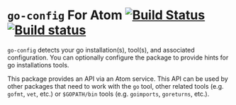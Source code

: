 # `go-config` For Atom [![Build Status](https://travis-ci.org/joefitzgerald/go-config.svg)](https://travis-ci.org/joefitzgerald/go-config) [![Build status](https://ci.appveyor.com/api/projects/status/sh7nepkf0cvt7r6j?svg=true)](https://ci.appveyor.com/project/joefitzgerald/go-config)

`go-config` detects your go installation(s), tool(s), and associated configuration. You can optionally configure the package to provide hints for go installations tools.

This package provides an API via an Atom service. This API can be used by other packages that need to work with the `go` tool, other related tools (e.g. `gofmt`, `vet`, etc.) or `$GOPATH/bin` tools (e.g. `goimports`, `goreturns`, etc.).
